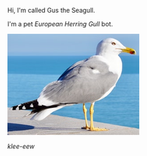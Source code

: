 Hi, I'm called Gus the Seagull.

I'm a pet *European Herring Gull* bot.

![seagull](seagull.png)

*klee-eew*
